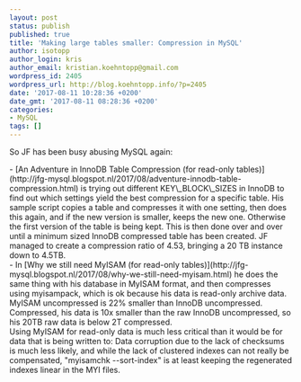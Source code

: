 ```yaml
---
layout: post
status: publish
published: true
title: 'Making large tables smaller: Compression in MySQL'
author: isotopp
author_login: kris
author_email: kristian.koehntopp@gmail.com
wordpress_id: 2405
wordpress_url: http://blog.koehntopp.info/?p=2405
date: '2017-08-11 10:28:36 +0200'
date_gmt: '2017-08-11 08:28:36 +0200'
categories:
- MySQL
tags: []
---
```

<p>So JF has been busy abusing MySQL again:</p>
<p>- [An Adventure in InnoDB Table Compression (for read-only tables)](http://jfg-mysql.blogspot.nl/2017/08/adventure-innodb-table-compression.html) is trying out different KEY\_BLOCK\_SIZES in InnoDB to find out which settings yield the best compression for a specific table. His sample script copies a table and compresses it with one setting, then does this again, and if the new version is smaller, keeps the new one. Otherwise the first version of the table is being kept. This is then done over and over until a minimum sized InnoDB compressed table has been created. JF managed to create a compression ratio of 4.53, bringing a 20 TB instance down to 4.5TB.<br />
- In&nbsp;[Why we still need MyISAM (for read-only tables)](http://jfg-mysql.blogspot.nl/2017/08/why-we-still-need-myisam.html) he does the same thing with his database in MyISAM format, and then compresses using myisampack, which is ok because his data is read-only archive data. MyISAM uncompressed is 22% smaller than InnoDB uncompressed. Compressed, his data is 10x smaller than the raw InnoDB uncompressed, so his 20TB raw data is below 2T compressed.<br />
 Using MyISAM for read-only data is much less critical than it would be for data that is being written to: Data corruption due to the lack of checksums is much less likely, and while the lack of clustered indexes can not really be compensated, "myisamchk&nbsp;--sort-index" is at least keeping the regenerated indexes linear in the MYI files.</p>
